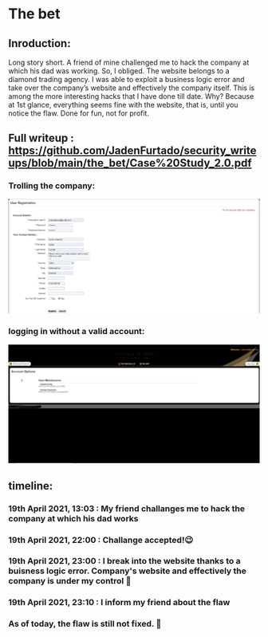 # The bet

## Inroduction:

Long story short. A friend of mine challenged me to hack the company at which his dad was working. So, I obliged. 
The website belongs to a diamond trading agency. I was able to exploit a business logic error and take over the company’s website and effectively the company itself.
This is among the more interesting hacks that I have done till date. Why? Because at 1st glance, everything seems fine with the website, that is, until you notice the flaw. Done for fun, not for profit.

## Full writeup : https://github.com/JadenFurtado/security_writeups/blob/main/the_bet/Case%20Study_2.0.pdf

### Trolling the company:

<img src="https://github.com/JadenFurtado/security_writeups/blob/main/the_bet/c.jpg" />

### logging in without a valid account:

<img src="https://github.com/JadenFurtado/security_writeups/blob/main/the_bet/e.jpg" />

## timeline:

### 19th April 2021, 13:03 : My friend challanges me to hack the company at which his dad works
### 19th April 2021, 22:00 : Challange accepted!😉
### 19th April 2021, 23:00 : I break into the website thanks to a buisness logic error. Company's website and effectively the company is under my control 😤
### 19th April 2021, 23:10 : I inform my friend about the flaw
### As of today, the flaw is still not fixed. 🙅
